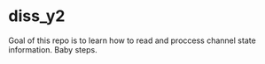 # diss_y2
Goal of this repo is to learn how to read and proccess channel state information.
Baby steps.
